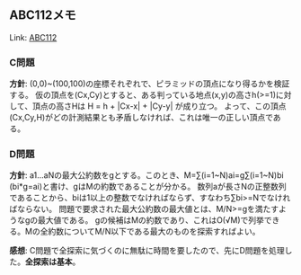 ## ABC112メモ
Link: [ABC112](https://beta.atcoder.jp/contests/abc112/)

### C問題
**方針**: (0,0)~(100,100)の座標それぞれで、ピラミッドの頂点になり得るかを検証する。
仮の頂点を(Cx,Cy)とすると、ある判っている地点(x,y)の高さh(>=1)に対して、頂点の高さHは
H = h + |Cx-x| + |Cy-y|
が成り立つ。
よって、この頂点(Cx,Cy,H)がどの計測結果とも矛盾しなければ、これは唯一の正しい頂点である。


### D問題
**方針**: a1...aNの最大公約数をgとする。このとき、M=∑(i=1~N)ai=g∑(i=1~N)bi (bi\*g=ai)と書け、gはMの約数であることが分かる。
数列aが長さNの正整数列であることから、biは1以上の整数でなければならず、すなわち∑bi>=Nでなければならない。
問題で要求された最大公約数の最大値とは、M/N>=gを満たすようなgの最大値である。
gの候補はMの約数であり、これはO(√M)で列挙できる。Mの全約数についてM/N以下である最大のものを探索すればよい。


**感想**: C問題で全探索に気づくのに無駄に時間を要したので、先にD問題を処理した。**全探索は基本**。
